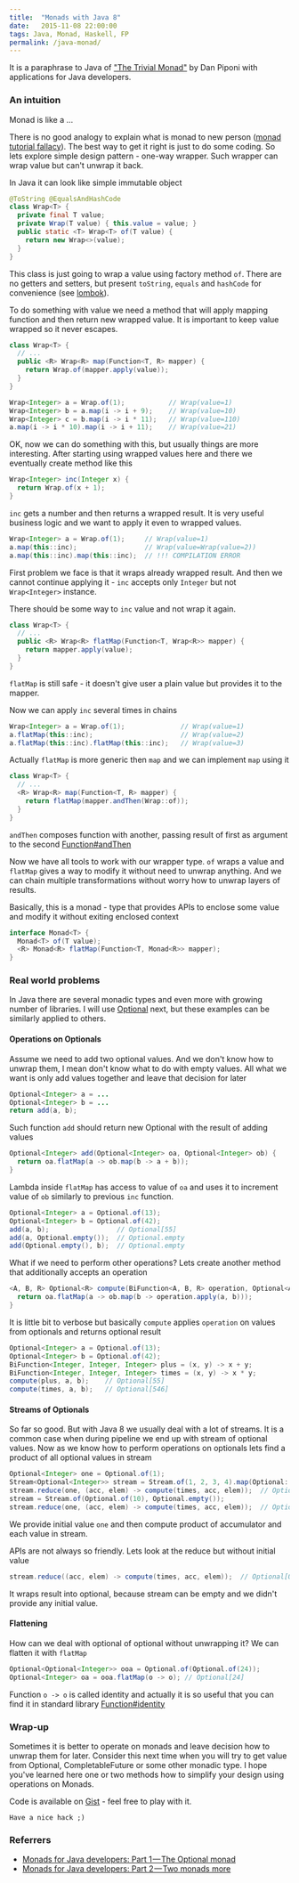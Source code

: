 ```yaml
---
title:  "Monads with Java 8"
date:   2015-11-08 22:00:00
tags: Java, Monad, Haskell, FP
permalink: /java-monad/
---
```

It is a paraphrase to Java of ["The Trivial Monad"][trivial-monad] by Dan Piponi with applications for Java developers.

### An intuition

Monad is like a ...

There is no good analogy to explain what is monad to new person ([monad tutorial fallacy][monad-fallacy]). The best way to get it right is just to do some coding. So lets explore simple design pattern - one-way wrapper. Such wrapper can wrap value but can't unwrap it back.

In Java it can look like simple immutable object

```java
@ToString @EqualsAndHashCode
class Wrap<T> {
  private final T value;
  private Wrap(T value) { this.value = value; }
  public static <T> Wrap<T> of(T value) {
    return new Wrap<>(value);
  }
}
```
This class is just going to wrap a value using factory method `of`. There are no getters and setters, but present `toString`, `equals` and `hashCode` for convenience (see [lombok]).

To do something with value we need a method that will apply mapping function and then return new wrapped value. It is important to keep value wrapped so it never escapes.

```java
class Wrap<T> {
  // ...
  public <R> Wrap<R> map(Function<T, R> mapper) {
    return Wrap.of(mapper.apply(value));
  }
}
```

```java
Wrap<Integer> a = Wrap.of(1);           // Wrap(value=1)
Wrap<Integer> b = a.map(i -> i + 9);    // Wrap(value=10)
Wrap<Integer> c = b.map(i -> i * 11);   // Wrap(value=110)
a.map(i -> i * 10).map(i -> i + 11);    // Wrap(value=21)
```
OK, now we can do something with this, but usually things are more interesting. After starting using wrapped values here and there we eventually create method like this

```java
Wrap<Integer> inc(Integer x) {
  return Wrap.of(x + 1);
}
```
`inc` gets a number and then returns a wrapped result. It is very useful business logic and we want to apply it even to wrapped values.

```java
Wrap<Integer> a = Wrap.of(1);     // Wrap(value=1)
a.map(this::inc);                 // Wrap(value=Wrap(value=2))
a.map(this::inc).map(this::inc);  // !!! COMPILATION ERROR
```
First problem we face is that it wraps already wrapped result. And then we cannot continue applying it - `inc` accepts only `Integer` but not `Wrap<Integer>` instance.

There should be some way to `inc` value and not wrap it again.

```java
class Wrap<T> {
  // ...
  public <R> Wrap<R> flatMap(Function<T, Wrap<R>> mapper) {
    return mapper.apply(value);
  }
}
```
`flatMap` is still safe - it doesn't give user a plain value but provides it to the mapper.

Now we can apply `inc` several times in chains

```java
Wrap<Integer> a = Wrap.of(1);              // Wrap(value=1)
a.flatMap(this::inc);                      // Wrap(value=2)
a.flatMap(this::inc).flatMap(this::inc);   // Wrap(value=3)
```
Actually `flatMap` is more generic then `map` and we can implement `map` using it

```java
class Wrap<T> {
  // ...
  <R> Wrap<R> map(Function<T, R> mapper) {
    return flatMap(mapper.andThen(Wrap::of));
  }
}
```
`andThen` composes function with another, passing result of first as argument to the second [Function#andThen]

Now we have all tools to work with our wrapper type. `of` wraps a value and `flatMap` gives a way to modify it without need to unwrap anything. And we can chain multiple transformations without worry how to unwrap layers of results.

Basically, this is a monad - type that provides APIs to enclose some value and modify it without exiting enclosed context

```java
interface Monad<T> {
  Monad<T> of(T value);
  <R> Monad<R> flatMap(Function<T, Monad<R>> mapper);
}
```

### Real world problems

In Java there are several monadic types and even more with growing number of libraries. I will use [Optional] next, but these examples can be similarly applied to others.

#### Operations on Optionals

Assume we need to add two optional values. And we don't know how to unwrap them, I mean don't know what to do with empty values. All what we want is only add values together and leave that decision for later

```java
Optional<Integer> a = ...
Optional<Integer> b = ...
return add(a, b);
```
Such function `add` should return new Optional with the result of adding values

```java
Optional<Integer> add(Optional<Integer> oa, Optional<Integer> ob) {
  return oa.flatMap(a -> ob.map(b -> a + b));
}
```
Lambda inside `flatMap` has access to value of `oa` and uses it to increment value of `ob` similarly to previous `inc` function.

```java
Optional<Integer> a = Optional.of(13);
Optional<Integer> b = Optional.of(42);
add(a, b);                 // Optional[55]
add(a, Optional.empty());  // Optional.empty
add(Optional.empty(), b);  // Optional.empty
```

What if we need to perform other operations? Lets create another method that additionally accepts an operation

```java
<A, B, R> Optional<R> compute(BiFunction<A, B, R> operation, Optional<A> oa, Optional<B> ob) {
  return oa.flatMap(a -> ob.map(b -> operation.apply(a, b)));
}
```
It is little bit to verbose but basically `compute` applies `operation` on values from optionals and returns optional result

```java
Optional<Integer> a = Optional.of(13);
Optional<Integer> b = Optional.of(42);
BiFunction<Integer, Integer, Integer> plus = (x, y) -> x + y;
BiFunction<Integer, Integer, Integer> times = (x, y) -> x * y;
compute(plus, a, b);    // Optional[55]
compute(times, a, b);   // Optional[546]
```

#### Streams of Optionals
So far so good. But with Java 8 we usually deal with a lot of streams. It is a common case when during pipeline we end up with stream of optional values. Now as we know how to perform operations on optionals lets find a product of all optional values in stream

```java
Optional<Integer> one = Optional.of(1);
Stream<Optional<Integer>> stream = Stream.of(1, 2, 3, 4).map(Optional::of);
stream.reduce(one, (acc, elem) -> compute(times, acc, elem));  // Optional[24]
stream = Stream.of(Optional.of(10), Optional.empty());
stream.reduce(one, (acc, elem) -> compute(times, acc, elem));  // Optional.empty
```
We provide initial value `one` and then compute product of accumulator and each value in stream.

APIs are not always so friendly. Lets look at the reduce but without initial value

```java
stream.reduce((acc, elem) -> compute(times, acc, elem));  // Optional[Optional[24]]
```
It wraps result into optional, because stream can be empty and we didn't provide any initial value.

#### Flattening
How can we deal with optional of optional without unwrapping it?
We can flatten it with `flatMap`

```java
Optional<Optional<Integer>> ooa = Optional.of(Optional.of(24));
Optional<Integer> oa = ooa.flatMap(o -> o); // Optional[24]
```
Function `o -> o` is called identity and actually it is so useful that you can find it in standard library [Function#identity][identity]

### Wrap-up
Sometimes it is better to operate on monads and leave decision how to unwrap them for later. Consider this next time when you will try to get value from Optional, CompletableFuture or some other monadic type. I hope you've learned here one or two methods how to simplify your design using operations on Monads.

Code is available on [Gist] - feel free to play with it.

`Have a nice hack ;)`

### Referrers

 * [Monads for Java developers: Part 1 — The Optional monad](https://medium.com/@afcastano/monads-for-java-developers-part-1-the-optional-monad-aa6e797b8a6e)
 * [Monads for Java developers: Part 2 — Two monads more](https://medium.com/@afcastano/monads-for-java-developers-part-2-the-result-and-log-monads-a9ecc0f231bb)

[trivial-monad]: http://blog.sigfpe.com/2007/04/trivial-monad.html
[monad-fallacy]: https://byorgey.wordpress.com/2009/01/12/abstraction-intuition-and-the-monad-tutorial-fallacy/
[identity]: http://docs.oracle.com/javase/8/docs/api/java/util/function/Function.html#identity--
[Function#andThen]: http://docs.oracle.com/javase/8/docs/api/java/util/function/Function.html#andThen-java.util.function.Function-
[lombok]: https://projectlombok.org/
[Gist]: https://gist.github.com/nbardiuk/91793d997bed62f36175
[Optional]: http://docs.oracle.com/javase/8/docs/api/java/util/Optional.html
